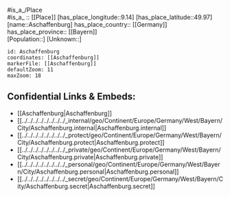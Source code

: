 ﻿---
location: [49.97,9.14] 
mapzoom: [7,12] 
mapmarker: city 
type: City
tags:
- geo/City


SpocWebEntityId: 28892
isDeleted: false
confidential: public

---
#is_a_/Place  
#is_a_ :: [[Place]] 
[has_place_longitude::9.14] 
[has_place_latitude::49.97] 
[name::Aschaffenburg] 
has_place_country:: [[Germany]]  
has_place_province:: [[Bayern]]  
[Population::] 
[Unknown::] 


```leaflet
id: Aschaffenburg
coordinates: [[Aschaffenburg]] 
markerFile: [[Aschaffenburg]] 
defaultZoom: 11 
maxZoom: 18
```


## Confidential Links & Embeds: 
- [[Aschaffenburg|Aschaffenburg]]  
- [[../../../../../../../../_internal/geo/Continent/Europe/Germany/West/Bayern/City/Aschaffenburg.internal|Aschaffenburg.internal]] 
- [[../../../../../../../../_protect/geo/Continent/Europe/Germany/West/Bayern/City/Aschaffenburg.protect|Aschaffenburg.protect]] 
- [[../../../../../../../../_private/geo/Continent/Europe/Germany/West/Bayern/City/Aschaffenburg.private|Aschaffenburg.private]] 
- [[../../../../../../../../_personal/geo/Continent/Europe/Germany/West/Bayern/City/Aschaffenburg.personal|Aschaffenburg.personal]] 
- [[../../../../../../../../_secret/geo/Continent/Europe/Germany/West/Bayern/City/Aschaffenburg.secret|Aschaffenburg.secret]] 
